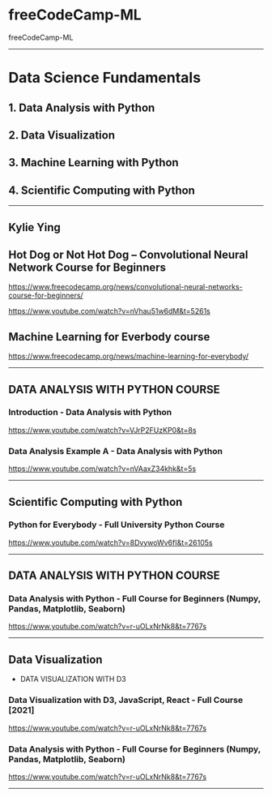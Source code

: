 # freeCodeCamp-ML
freeCodeCamp-ML

-----
# Data Science Fundamentals

## 1. Data Analysis with Python

## 2. Data Visualization

## 3. Machine Learning with Python

## 4. Scientific Computing with Python

-----






## Kylie Ying

## Hot Dog or Not Hot Dog – Convolutional Neural Network Course for Beginners

https://www.freecodecamp.org/news/convolutional-neural-networks-course-for-beginners/

https://www.youtube.com/watch?v=nVhau51w6dM&t=5261s


## Machine Learning for Everbody course

 https://www.freecodecamp.org/news/machine-learning-for-everybody/
 
-----

## DATA ANALYSIS WITH PYTHON COURSE

### Introduction - Data Analysis with Python

https://www.youtube.com/watch?v=VJrP2FUzKP0&t=8s

### Data Analysis Example A - Data Analysis with Python

https://www.youtube.com/watch?v=nVAaxZ34khk&t=5s

-----

## Scientific Computing with Python


### Python for Everybody - Full University Python Course

https://www.youtube.com/watch?v=8DvywoWv6fI&t=26105s


-----

## DATA ANALYSIS WITH PYTHON COURSE

### Data Analysis with Python - Full Course for Beginners (Numpy, Pandas, Matplotlib, Seaborn)

https://www.youtube.com/watch?v=r-uOLxNrNk8&t=7767s

-----

## Data Visualization

- DATA VISUALIZATION WITH D3

### Data Visualization with D3, JavaScript, React - Full Course [2021]

https://www.youtube.com/watch?v=r-uOLxNrNk8&t=7767s

### Data Analysis with Python - Full Course for Beginners (Numpy, Pandas, Matplotlib, Seaborn)

https://www.youtube.com/watch?v=r-uOLxNrNk8&t=7767s

-----

